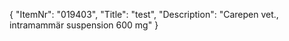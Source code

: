 {
  "ItemNr": "019403",
  "Title": "test",
  "Description": "Carepen vet., intramammär suspension 600 mg"
}